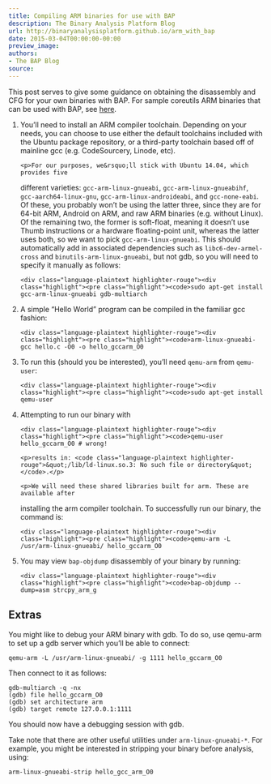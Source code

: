 ```yaml
---
title: Compiling ARM binaries for use with BAP
description: The Binary Analysis Platform Blog
url: http://binaryanalysisplatform.github.io/arm_with_bap
date: 2015-03-04T00:00:00-00:00
preview_image:
authors:
- The BAP Blog
source:
---
```


<p>This post serves to give some guidance on obtaining the disassembly and CFG for
your own binaries with BAP. For sample coreutils ARM binaries that can be used
with BAP, see
<a href="https://github.com/BinaryAnalysisPlatform/arm-binaries/tree/master/coreutils">here</a>.</p>

<ol>
  <li>
    <p>You&rsquo;ll need to install an ARM compiler toolchain. Depending on your needs,
you can choose to use either the default toolchains included with the Ubuntu
package repository, or a third-party toolchain based off of mainline gcc
(e.g.  CodeSourcery, Linode, etc).</p>

    <p>For our purposes, we&rsquo;ll stick with Ubuntu 14.04, which provides five
different varieties: <code class="language-plaintext highlighter-rouge">gcc-arm-linux-gnueabi</code>, <code class="language-plaintext highlighter-rouge">gcc-arm-linux-gnueabihf</code>,
<code class="language-plaintext highlighter-rouge">gcc-aarch64-linux-gnu</code>, <code class="language-plaintext highlighter-rouge">gcc-arm-linux-androideabi</code>, and <code class="language-plaintext highlighter-rouge">gcc-none-eabi</code>.
Of these, you probably won&rsquo;t be using the latter three, since they are for
64-bit ARM, Android on ARM, and raw ARM binaries (e.g. without Linux). Of
the remaining two, the former is soft-float, meaning it doesn&rsquo;t use Thumb
instructions or a hardware floating-point unit, whereas the latter uses
both, so we want to pick <code class="language-plaintext highlighter-rouge">gcc-arm-linux-gnueabi</code>. This should
automatically add in associated dependencies such as
<code class="language-plaintext highlighter-rouge">libc6-dev-armel-cross</code> and <code class="language-plaintext highlighter-rouge">binutils-arm-linux-gnueabi</code>, but not gdb, so
you will need to specify it manually as follows:</p>

    <div class="language-plaintext highlighter-rouge"><div class="highlight"><pre class="highlight"><code>sudo apt-get install gcc-arm-linux-gnueabi gdb-multiarch
</code></pre></div>    </div>
  </li>
  <li>
    <p>A simple &ldquo;Hello World&rdquo; program can be compiled in the familiar gcc fashion:</p>

    <div class="language-plaintext highlighter-rouge"><div class="highlight"><pre class="highlight"><code>arm-linux-gnueabi-gcc hello.c -O0 -o hello_gccarm_O0
</code></pre></div>    </div>
  </li>
  <li>
    <p>To run this (should you be interested), you&rsquo;ll need <code class="language-plaintext highlighter-rouge">qemu-arm</code> from <code class="language-plaintext highlighter-rouge">qemu-user</code>:</p>

    <div class="language-plaintext highlighter-rouge"><div class="highlight"><pre class="highlight"><code>sudo apt-get install qemu-user
</code></pre></div>    </div>
  </li>
  <li>
    <p>Attempting to run our binary with</p>

    <div class="language-plaintext highlighter-rouge"><div class="highlight"><pre class="highlight"><code>qemu-user hello_gccarm_O0 # wrong!
</code></pre></div>    </div>

    <p>results in: <code class="language-plaintext highlighter-rouge">&quot;/lib/ld-linux.so.3: No such file or directory&quot;</code>.</p>

    <p>We will need these shared libraries built for arm. These are available after
installing the arm compiler toolchain. To successfully run
our binary, the command is:</p>

    <div class="language-plaintext highlighter-rouge"><div class="highlight"><pre class="highlight"><code>qemu-arm -L /usr/arm-linux-gnueabi/ hello_gccarm_O0
</code></pre></div>    </div>
  </li>
  <li>
    <p>You may view <code class="language-plaintext highlighter-rouge">bap-objdump</code> disassembly of your binary by running:</p>

    <div class="language-plaintext highlighter-rouge"><div class="highlight"><pre class="highlight"><code>bap-objdump --dump=asm strcpy_arm_g
</code></pre></div>    </div>
  </li>
</ol>

<h2>Extras</h2>

<p>You might like to debug your ARM binary with gdb. To do so, use qemu-arm to set
up a gdb server which you&rsquo;ll be able to connect:</p>

<div class="language-plaintext highlighter-rouge"><div class="highlight"><pre class="highlight"><code>qemu-arm -L /usr/arm-linux-gnueabi/ -g 1111 hello_gccarm_O0
</code></pre></div></div>

<p>Then connect to it as follows:</p>

<div class="language-plaintext highlighter-rouge"><div class="highlight"><pre class="highlight"><code>gdb-multiarch -q -nx
(gdb) file hello_gccarm_O0
(gdb) set architecture arm
(gdb) target remote 127.0.0.1:1111
</code></pre></div></div>

<p>You should now have a debugging session with gdb.</p>

<p>Take note that there are other useful utilities under <code class="language-plaintext highlighter-rouge">arm-linux-gnueabi-*</code>.
For example, you might be interested in stripping your binary before analysis,
using:</p>

<div class="language-plaintext highlighter-rouge"><div class="highlight"><pre class="highlight"><code>arm-linux-gnueabi-strip hello_gcc_arm_O0
</code></pre></div></div>

